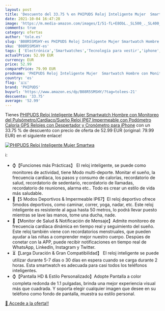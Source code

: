 ```yaml
---
layout: post
title: 'Descuento del 33.75 % en PHIPUDS Reloj Inteligente Mujer  Smartwa'
date: 2021-10-04 16:47:28
image: 'https://m.media-amazon.com/images/I/51-fL+E8ObL._SL500_._SL400_.jpg'
comments: true
category: ofertas
author: 'tole.es'
slug: 'B08R5SMSHY-es PHIPUDS Reloj Inteligente Mujer Smartwatch Hombre con...'
sku: 'B08R5SMSHY-es'
tags: [ 'Electrónica','Smartwatches','Tecnología para vestir','iphone','phipuds', ]
actualPrice: 52.99 EUR
currency: EUR
price: 52.99
comparePrice: 79.99 EUR
prodname: 'PHIPUDS Reloj Inteligente Mujer  Smartwatch Hombre con Monitoreo del  Pulsómetro/Cardíaco/Sueño  Reloj IP67 Impermeable con Podómetro Caloría GPS  Relojes con Despertador y Cronómetro para iPhone'
country: 'es'
flag: '🇪🇸'
brand: 'PHIPUDS'
buyurl: 'https://www.amazon.es/dp/B08R5SMSHY/?tag=tolees-21'
descuento: '33.75'
average: '52.99'
---
```


Tienes [PHIPUDS Reloj Inteligente Mujer  Smartwatch Hombre con Monitoreo del  Pulsómetro/Cardíaco/Sueño  Reloj IP67 Impermeable con Podómetro Caloría GPS  Relojes con Despertador y Cronómetro para iPhone](https://www.amazon.es/dp/B08R5SMSHY/?tag=tolees-21) con un 33.75 % de descuento con precio de oferta de 52.99 EUR (original: 79.99 EUR) en el siguiente enlace!

[![PHIPUDS Reloj Inteligente Mujer  Smartwa](https://m.media-amazon.com/images/I/51-fL+E8ObL._SL500_._SL400_.jpg)](https://www.amazon.es/dp/B08R5SMSHY/?tag=tolees-21)

ℹ️:

- ⌚【Funciones más Prácticas】 El reloj inteligente, se puede como monitores de actividad, tiene Modo multi-deporte. Monitar el sueño, la frecuencia cardíaca, los pasos y consumo de calorías, recordatorio de salud, recordatorio de sedentario, recordatorio de llamadas, recordatorio de reuniones, alarma etc.. Todo es crear un estilo de vida más saludable.
- 🏃【5 Modos Deportivos & Impermeable IP67】El reloj deportivo ofrece 5modos deportivos, como caminar, correr, yoga, nadar, etc. Este reloj inteligente es resistente al agua hasta 50 metros, lo podrá llevar puesto mientras se lave las manos, tome una ducha, nade.
- 💌【Monitor de Salud & Notificación de Mensaje】Admite monitoreo de frecuencia cardíaca dinámica en tiempo real y seguimiento del sueño. Este reloj también viene con recordatorios menstruales, que pueden ayudar a las niñas a comprender mejor nuestro cuerpo. Despúes de conetar con la APP, puede recibir notificaciones en tiempo real de WhatsApp, LinkedIn, Instagram y Twitter.
- ⏳【Larga Duración & Gran Compatibilidad】 El reloj inteligente se puede utilizar durante 5-7 días o 30 días en espera cuando se carga durante 2 horas. Esta smartwatch es adecuada para casi todos los teléfonos inteligentes.
- ⌚【Pantalla HD & Estilo Personalizado】Adopte Pantalla a color completa redonda de 1.1 pulgadas, brinda una mejor experiencia visual más que cuadrada. Y soporta elegir cualquier imagen que desee en su teléfono como fondo de pantalla, muestra su estilo personal.

[🛒 Accede a la oferta!!](https://www.amazon.es/dp/B08R5SMSHY/?tag=tolees-21)
